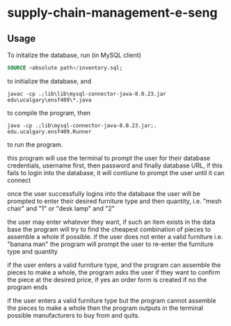 # supply-chain-management-e-seng
## Usage
To initalize the database, run (in MySQL client)
```SQL
SOURCE <absolute path>/inventory.sql;
```
to initialize the database, and
```
javac -cp .;lib\lib\mysql-connector-java-8.0.23.jar edu\ucalgary\ensf409\*.java
```
to compile the program, then

```
java -cp .;lib\mysql-connector-java-8.0.23.jar;. edu.ucalgary.ensf409.Runner
```
to run the program.

this program will use the terminal to prompt the user for their database credentials, username first,
then password and finally database URL, if this fails to login into the database, it will contiune to prompt the user until it can connect

once the user successfully logins into the database the user will be prompted to enter their desired furniture type and then quantity, 
i.e. "mesh chair" and "1" or "desk lamp" and "2"

the user may enter whatever they want, if such an item exists in the data base the program will try to find 
the cheapest combination of pieces to assemble a whole if possible. 
if the user does not enter a valid furniture i.e. "banana man" the program will prompt the user to re-enter the furniture type and quantity

if the user enters a valid furniture type, and the program can assemble the pieces to make a whole, the program asks the user if they want to 
confirm the piece at the desired price, if yes an order form is created if no the program ends

if the user enters a valid furniture type but the program cannot assemble the pieces to make a whole then the program outputs in the terminal
possible manufacturers to buy from and quits. 
